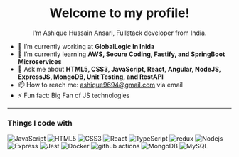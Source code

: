 <!--
**ashique-hussain** is a ✨ _special_ ✨ repository because its `README.md` (this file) appears on your GitHub profile.

Here are some ideas to get you started:

- 🔭 I’m currently working on ...
- 🌱 I’m currently learning ...
- 👯 I’m looking to collaborate on ...
- 🤔 I’m looking for help with ...
- 💬 Ask me about ...
- 📫 How to reach me: ...
- 😄 Pronouns: ...
- ⚡ Fun fact: ...
-->

<h1 align="center">Welcome to my profile!</h1>
<p align="center">I'm Ashique Hussain Ansari, Fullstack developer from India.</p>

- 🔭 I’m currently working at **GlobalLogic In Inida**
- 🌱 I’m currently learning **AWS, Secure Coding, Fastify, and SpringBoot Microservices**
- 💬 Ask me about **HTML5, CSS3, JavaScript, React, Angular, NodeJS, ExpressJS, MongoDB, Unit Testing, and RestAPI**
- 📫 How to reach me: [ashique9694@gmail.com](mailto:ashique9694@gmail.com) via email
- ⚡ Fun fact: Big Fan of JS technologies

---

<h3>Things I code with</h3>
<p>
  <img alt="JavaScript" src="https://img.shields.io/badge/-JavaScript-f2f2f2?style=flat-square&logo=javascript&logoColor=yellow" />
  <img alt="HTML5" src="https://img.shields.io/badge/-HTML5-dc4925?style=flat-square&logo=html5&logoColor=white" />
  <img alt="CSS3" src="https://img.shields.io/badge/-CSS3-254add?style=flat-square&logo=css3&logoColor=white" />
  <img alt="React" src="https://img.shields.io/badge/-React-45b8d8?style=flat-square&logo=react&logoColor=white" />
  <img alt="TypeScript" src="https://img.shields.io/badge/-TypeScript-007ACC?style=flat-square&logo=typescript&logoColor=white" />
  <img alt="redux" src="https://img.shields.io/badge/-Redux-764ABC?style=flat-square&logo=redux&logoColor=white" />
  <img alt="Nodejs" src="https://img.shields.io/badge/-Nodejs-43853d?style=flat-square&logo=Node.js&logoColor=white" />
  <img alt="Express" src="https://img.shields.io/badge/-Express-515151?style=flat-square&logo=express&logoColor=white" />
  <img alt="Jest" src="https://img.shields.io/badge/-Jest-f6f6f6?style=flat-square&logo=jest&logoColor=c03b13" />
  <img alt="Docker" src="https://img.shields.io/badge/-Docker-46a2f1?style=flat-square&logo=docker&logoColor=white" />
  <img alt="github actions" src="https://img.shields.io/badge/-Github_Actions-2088FF?style=flat-square&logo=github-actions&logoColor=white" />
  <img alt="MongoDB" src="https://img.shields.io/badge/-MongoDB-13aa52?style=flat-square&logo=mongodb&logoColor=white" />
  <img alt="MySQL" src="https://img.shields.io/badge/-MySQL-515151?style=flat-square&logo=mysql&logoColor=white" />
</p>
